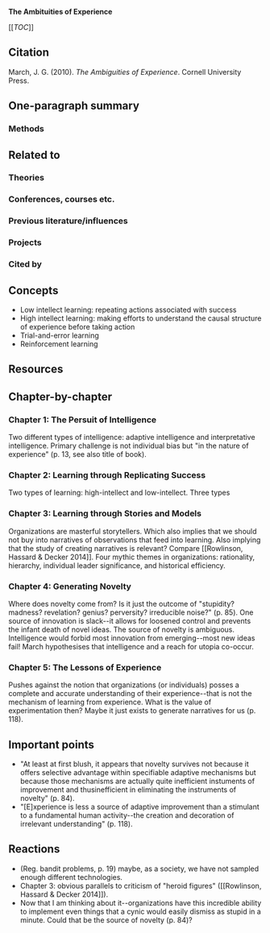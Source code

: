 **The Ambituities of Experience**

[[_TOC_]]

## Citation

March, J. G. (2010). *The Ambiguities of Experience*. Cornell University Press.

## One-paragraph summary

### Methods

## Related to

### Theories

### Conferences, courses etc.

### Previous literature/influences

### Projects

### Cited by

## Concepts
* Low intellect learning: repeating actions associated with success
* High intellect learning: making efforts to understand the causal structure of experience before taking action
* Trial-and-error learning
* Reinforcement learning

## Resources

## Chapter-by-chapter

### Chapter 1: The Persuit of Intelligence

Two different types of intelligence: adaptive intelligence and interpretative intelligence. Primary challenge is not individual bias but "in the nature of experience" (p. 13, see also title of book).

### Chapter 2: Learning through Replicating Success

Two types of learning: high-intellect and low-intellect. Three types

### Chapter 3: Learning through Stories and Models

Organizations are masterful storytellers. Which also implies that we should not buy into narratives of observations that feed into learning. Also implying that the study of creating narratives is relevant? Compare [[Rowlinson, Hassard & Decker 2014]]. Four mythic themes in organizations: rationality, hierarchy, individual leader significance, and historical efficiency. 

### Chapter 4: Generating Novelty

Where does novelty come from? Is it just the outcome of "stupidity? madness? revelation? genius? perversity? irreducible noise?" (p. 85). One source of innovation is slack--it allows for loosened control and prevents the infant death of novel ideas. The source of novelty is ambiguous. Intelligence would forbid most innovation from emerging--most new ideas fail! March hypothesises that intelligence and a reach for utopia co-occur.

### Chapter 5: The Lessons of Experience

Pushes against the notion that organizations (or individuals) posses a complete and accurate understanding of their experience--that is not the mechanism of learning from experience. What is the value of experimentation then? Maybe it just exists to generate narratives for us (p. 118).

## Important points

* "At least at first blush, it appears that novelty survives not because it offers selective advantage within specifiable adaptive mechanisms but because those mechanisms are actually quite inefficient instuments of improvement and thusinefficient in eliminating the instruments of novelty" (p. 84).
* "[E]xperience is less a source of adaptive improvement than a stimulant to a fundamental human activity--the creation and decoration of irrelevant understanding" (p. 118).

## Reactions
* (Reg. bandit problems, p. 19) maybe, as a society, we have not sampled enough different technologies.
* Chapter 3: obvious parallels to criticism of "heroid figures" ([[Rowlinson, Hassard & Decker 2014]]).
* Now that I am thinking about it--organizations have this incredible ability to implement even things that a cynic would easily dismiss as stupid in a minute. Could that be the source of novelty (p. 84)?